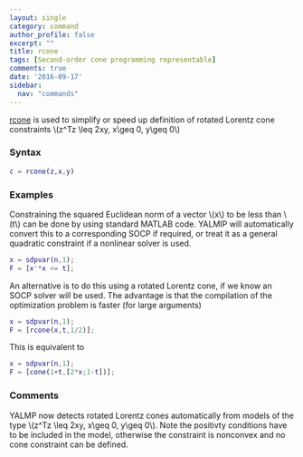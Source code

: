 ```yaml
---
layout: single
category: command
author_profile: false
excerpt: ""
title: rcone
tags: [Second-order cone programming representable]
comments: true
date: '2016-09-17'
sidebar:
  nav: "commands"
---
```


[rcone](/command/rcone) is used to simplify or speed up definition of rotated Lorentz cone constraints \\(z^Tz \leq 2xy, x\geq 0, y\geq 0\\)

### Syntax

````matlab
c = rcone(z,x,y)
````

### Examples

Constraining the squared Euclidean norm of a vector \\(x\\) to be less than \\(t\\) can be done by using standard MATLAB code. YALMIP will automatically convert this to a corresponding SOCP if required, or treat it as a general quadratic constraint if a nonlinear solver is used.

````matlab
x = sdpvar(n,1);
F = [x'*x <= t];
````

An alternative is to do this using a rotated Lorentz cone, if we know an SOCP solver will be used. The advantage is that the compilation of the optimization problem is faster (for large arguments)

````matlab
x = sdpvar(n,1);
F = [rcone(x,t,1/2)];
````

This is equivalent to

````matlab
x = sdpvar(n,1);
F = [cone(1+t,[2*x;1-t])];
````

### Comments

YALMP now detects rotated Lorentz cones automatically from models of the type \\(z^Tz \leq 2xy, x\geq 0, y\geq 0\\). Note the positivty conditions have to be included in the model, otherwise the constraint is nonconvex and no cone constraint can be defined.
